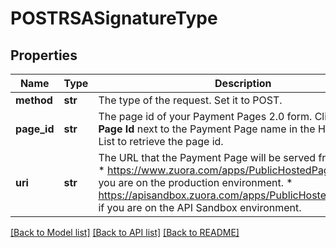 # POSTRSASignatureType

## Properties
Name | Type | Description | Notes
------------ | ------------- | ------------- | -------------
**method** | **str** | The type of the request. Set it to POST.  | 
**page_id** | **str** | The page id of your Payment Pages 2.0 form. Click **Show Page Id** next to the Payment Page name in the Hosted Page List to retrieve the page id.  | 
**uri** | **str** | The URL that the Payment Page will be served from. Set it to:  * https://www.zuora.com/apps/PublicHostedPageLite.do if you are on the production environment. * https://apisandbox.zuora.com/apps/PublicHostedPageLite.do if you are on the API Sandbox environment.  | 

[[Back to Model list]](../README.md#documentation-for-models) [[Back to API list]](../README.md#documentation-for-api-endpoints) [[Back to README]](../README.md)


